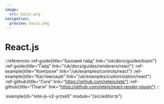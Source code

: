 ```yaml
---
image:
  src: basic.png
navigation:
  preview: basic.png
---
```


# React.js

::references
:ref-guide{title="Базовий гайд" link="/uk/docs/guides/basic"}
:ref-guide{title="Гайд" link="/uk/docs/guides/renderers/react"}
:ref-example{title="Контроли" link="/uk/examples/controls/react"}
:ref-example{title="Кастомізація" link="/uk/examples/customization/react"}
:ref-github{title="Core" link="https://github.com/retejs/rete"}
:ref-github{title="Плагін" link="https://github.com/retejs/react-render-plugin"}
::

:example{id="rete-js-v2-yrzxe5" module="/src/editor.ts"}

